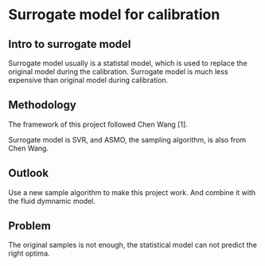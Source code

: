 # Surrogate model for calibration

## Intro to surrogate model

Surrogate model usually is a statistal model, which is used to replace the original model during the calibration. Surrogate model is much less expensive than original model during calibration.

## Methodology

The framework of this project followed Chen Wang [1].

Surrogate model is SVR, and ASMO, the sampling algorithm, is also from Chen Wang.

## Outlook

Use a new sample algorithm to make this project work. And combine it with the fluid dymnamic model.

## Problem

The original samples is not enough, the statistical model can not predict the right optima.
